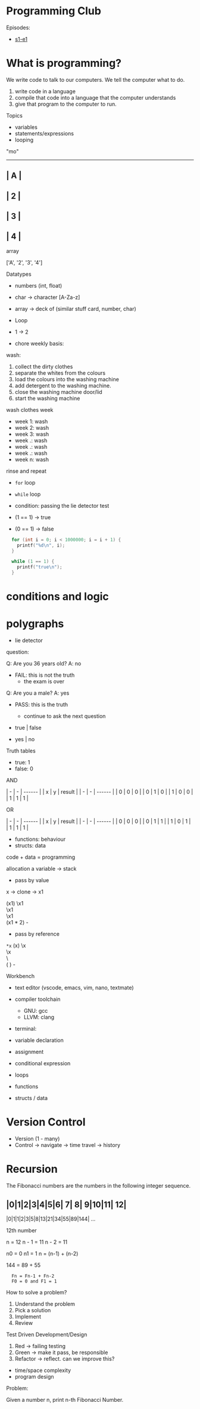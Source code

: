 # Programming Club

Episodes:

* [s1-e1](https://youtu.be/oFArZXJ65RI)

# What is programming?

We write code to talk to our computers.
We tell the computer what to do.

1. write code in a language
2. compile that code into a language that the computer understands
3. give that program to the computer to run.


Topics

* variables
* statements/expressions
* looping

"mo"

  -------
  | A  |
  -------
  | 2  |
  -------
  | 3  |
  -------
  | 4  |
  -------

array

['A', '2', '3', '4']


Datatypes

* numbers (int, float)
* char -> character [A-Za-z]
* array -> deck of (similar stuff card, number, char)


* Loop

* 1 -> 2
* chore weekly basis:

wash:
1. collect the dirty clothes
2. separate the whites from the colours
3. load the colours into the washing machine
4. add detergent to the washing machine.
5. close the washing machine door/lid
6. start the washing machine

wash clothes week

* week 1: wash
* week 2: wash
* week 3: wash
* week .: wash
* week .: wash
* week .: wash
* week n: wash

rinse and repeat

* `for` loop
* `while` loop

* condition: passing the lie detector test 
* (1 == 1)  -> true
* (0 == 1)  -> false

```c
  for (int i = 0; i < 1000000; i = i + 1) {
    printf("%d\n", i);
  }
```

```c
  while (1 == 1) {
    printf("true\n");
  }
```

# conditions and logic




# polygraphs

* lie detector


question:

Q: Are you 36 years old?
A: no

* FAIL: this is not the truth
  * the exam is over

Q: Are you a male?
A: yes

* PASS: this is the truth
  * continue to ask the next question

* true | false
* yes  | no



Truth tables

* true: 1
* false: 0

AND

| - | - | ------ |
| x | y | result |
| - | - | ------ |
| 0 | 0 | 0      |
| 0 | 1 | 0      |
| 1 | 0 | 0      |
| 1 | 1 | 1      |

OR

| - | - | ------ |
| x | y | result |
| - | - | ------ |
| 0 | 0 | 0      |
| 0 | 1 | 1      |
| 1 | 0 | 1      |
| 1 | 1 | 1      |


* functions: behaviour
* structs: data


code + data = programming


allocation a variable -> stack



* pass by value

 x -> clone -> x1

(x1)
 \x1\
  \x1\
   \x1\
    (x1 * 2)
     -

* pass by reference

 `*x`
(x)
 \x\
  \x\
   \ \
    ( )
     -

Workbench

* text editor (vscode, emacs, vim, nano, textmate)
* compiler toolchain
  * GNU: gcc
  * LLVM: clang
* terminal:


* variable declaration
* assignment
* conditional expression
* loops
* functions
* structs / data

# Version Control

- Version (1 - many)
- Control -> navigate -> time travel -> history

# Recursion

The Fibonacci numbers are the numbers in the following integer sequence.

|0|1|2|3|4|5|6| 7| 8| 9|10|11| 12|
---------------
|0|1|1|2|3|5|8|13|21|34|55|89|144| ...

12th number

n = 12
n - 1 = 11
n - 2 = 11

n0 = 0
n1 = 1
n = (n-1) + (n-2)

144 = 89 + 55

```plaintext
  Fn = Fn-1 + Fn-2
  F0 = 0 and F1 = 1
```

How to solve a problem?

1. Understand the problem
2. Pick a solution
3. Implement
4. Review

Test Driven Development/Design

1. Red -> failing testing
2. Green -> make it pass, be responsible
3. Refactor -> reflect. can we improve this?
  * time/space complexity
  * program design

Problem:

Given a number n, print n-th Fibonacci Number.
